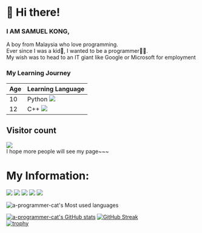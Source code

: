 # 👋 Hi there! 
### I AM SAMUEL KONG,  
 A boy from Malaysia who love programming.  
Ever since I was a kid👦, I wanted to be a programmer👨‍💻.   
My wish was to head to an IT giant like Google or Microsoft for employment
### My Learning Journey
| Age | Learning Language |   
| ---- | ---- |  
| 10 | Python <span > <img src="https://img.shields.io/badge/python-3670A0?logo=python&logoColor=ffdd54" /> <span > |  
| 12 | C++ <span > <img src="https://img.shields.io/badge/C%2B%2B-00599C?logo=cplusplus&logoColor=fff" /> <span > |

## Visitor count  
![](https://profile-counter.glitch.me/a-programmer-cat/count.svg)  
I hope more people will see my page~~~
  
# My Information:  
![](http://github-profile-summary-cards.vercel.app/api/cards/profile-details?username=a-programmer-cat&theme=github_dark)
![](http://github-profile-summary-cards.vercel.app/api/cards/repos-per-language?username=a-programmer-cat&theme=github_dark)
![](http://github-profile-summary-cards.vercel.app/api/cards/most-commit-language?username=a-programmer-cat&theme=github_dark)
![](http://github-profile-summary-cards.vercel.app/api/cards/stats?username=a-programmer-cat&theme=github_dark)
![](http://github-profile-summary-cards.vercel.app/api/cards/productive-time?username=a-programmer-cat&theme=github_dark&utcOffset=8)
<!-- ![](https://raw.githubusercontent.com/a-programmer-cat/a-programmer-cat/main/assets/github-contribution-grid-snake.svg) -->
![a-programmer-cat's Most used languages](https://github-readme-stats.vercel.app/api/top-langs/?username=a-programmer-cat&layout=compact&hide_border=true&langs_count=10&theme=github_dark)

[![a-programmer-cat's GitHub stats](https://github-readme-stats.vercel.app/api?username=a-programmer-cat&&show_icons=true&title_color=ffffff&icon_color=bb2acf&text_color=daf7dc&bg_color=151515)](https://github.com/anuraghazra/github-readme-stats)
[![GitHub Streak](https://github-readme-streak-stats.herokuapp.com/?user=a-programmer-cat&theme=github_dark)](https://git.io/streak-stats)  
[![trophy](https://github-profile-trophy.vercel.app/?username=a-programmer-cat)](https://github.com/ryo-ma/github-profile-trophy)  



          

